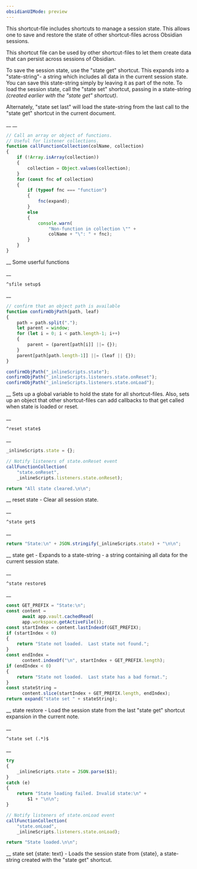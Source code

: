 ```yaml
---
obsidianUIMode: preview
---
```


This shortcut-file includes shortcuts to manage a session state.  This allows one to save and restore the state of other shortcut-files across Obsidian sessions.

This shortcut file can be used by other shortcut-files to let them create data that can persist across sessions of Obsidian.

To save the session state, use the "state get" shortcut.  This expands into a "state-string"- a string which includes all data in the current session state.  You can save this state-string simply by leaving it as part of the note.  To load the session state, call the "state set" shortcut, passing in a state-string _(created earlier with the "state get" shortcut)_.

Alternately, "state set last" will load the state-string from the last call to the "state get" shortcut in the current document.


__
__
```js
// Call an array or object of functions.
// Useful for listener collections.
function callFunctionCollection(colName, collection)
{
	if (!Array.isArray(collection))
	{
		collection = Object.values(collection);
	}
	for (const fnc of collection)
	{
		if (typeof fnc === "function")
		{
			fnc(expand);
		}
		else
		{
			console.warn(
				"Non-function in collection \"" +
				colName + "\": " + fnc);
		}
	}
}
```
__
Some userful functions


__
```
^sfile setup$
```
__
```js
// confirm that an object path is available
function confirmObjPath(path, leaf)
{
    path = path.split(".");
    let parent = window;
    for (let i = 0; i < path.length-1; i++)
    {
        parent = (parent[path[i]] ||= {});
    }
    parent[path[path.length-1]] ||= (leaf || {});
}

confirmObjPath("_inlineScripts.state");
confirmObjPath("_inlineScripts.listeners.state.onReset");
confirmObjPath("_inlineScripts.listeners.state.onLoad");
```
__
Sets up a global variable to hold the state for all shortcut-files.  Also, sets up an object that other shortcut-files can add callbacks to that get called when state is loaded or reset.


__
```
^reset state$
```
__
```js
_inlineScripts.state = {};

// Notify listeners of state.onReset event
callFunctionCollection(
	"state.onReset",
	_inlineScripts.listeners.state.onReset);

return "All state cleared.\n\n";
```
__
reset state - Clear all session state.


__
```
^state get$
```
__
```js
return "State:\n" + JSON.stringify(_inlineScripts.state) + "\n\n";
```
__
state get - Expands to a state-string - a string containing all data for the current session state.


__
```
^state restore$
```
__
```js
const GET_PREFIX = "State:\n";
const content =
	  await app.vault.cachedRead(
	  app.workspace.getActiveFile());
const startIndex = content.lastIndexOf(GET_PREFIX);
if (startIndex < 0)
{
	return "State not loaded.  Last state not found.";
}
const endIndex =
	  content.indexOf("\n", startIndex + GET_PREFIX.length);
if (endIndex < 0)
{
	return "State not loaded.  Last state has a bad format.";
}
const stateString =
	  content.slice(startIndex + GET_PREFIX.length, endIndex);
return expand("state set " + stateString);
```
__
state restore - Load the session state from the last "state get" shortcut expansion in the current note.


__
```
^state set (.*)$
```
__
```js
try
{
	_inlineScripts.state = JSON.parse($1);
}
catch (e)
{
	return "State loading failed. Invalid state:\n" +
		$1 + "\n\n";
}

// Notify listeners of state.onLoad event
callFunctionCollection(
	"state.onLoad",
	_inlineScripts.listeners.state.onLoad);

return "State loaded.\n\n";
```
__
state set {state: text} - Loads the session state from {state}, a state-string created with the "state get" shortcut.
